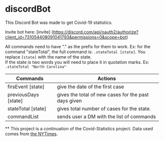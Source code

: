 # discordBot

This Discord Bot was made to get Covid-19 statistics.

Invite bot here: [invite] (https://discord.com/api/oauth2/authorize?client_id=731054408091041793&permissions=0&scope=bot)

All commands need to have "." as the prefix for them to work. Ex: for the command "stateTotal", the full 
command is: `.stateTotal [state]`. You replace `[state]` with the name of the state. \
If the state is two words you will need to place it in quotation marks. Ex: `.stateTotal "North Carolina"`



| Commands |  Actions |
|----------|----------
| firsEvent [state]  | give the date of the first case |
| previousDays [state] | gives the total of new cases for the past days given |
| stateTotal [state] | gives total number of cases for the state. |
| commandList | sends user a DM with the list of commands |

** This project is a continuation of the Covid-Statistics project. Data used comes from [the NYTimes](https://github.com/nytimes/covid-19-data).

